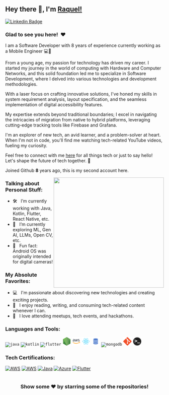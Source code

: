 ## Hey there 👋, I'm [Raquel!](https://github.com/RaquelMariah?tab=repositories)

[![Linkedin Badge](https://img.shields.io/badge/-LinkedIn-0e76a8?style=flat-square&logo=Linkedin&logoColor=white)](https://www.linkedin.com/in/immaryrachel/)

### Glad to see you here! &nbsp;❤️

I am a Software Developer with 8 years of experience currently working as a Mobile Engineer 💻📱

From a young age, my passion for technology has driven my career. I started my journey in the world of computing with Hardware and Computer Networks, and this solid foundation led me to specialize in Software Development, where I delved into various technologies and development methodologies.

With a laser focus on crafting innovative solutions, I've honed my skills in system requirement analysis, layout specification, and the seamless implementation of digital accessibility features. 

My expertise extends beyond traditional boundaries; I excel in navigating the intricacies of migration from native to hybrid platforms, leveraging cutting-edge tracking tools like Firebase and Grafana.

I'm an explorer of new tech, an avid learner, and a problem-solver at heart. When I'm not in code, you'll find me watching tech-related YouTube videos, fueling my curiosity.

Feel free to connect with me [here](https://www.linkedin.com/in/immaryrachel/) for all things tech or just to say hello! Let's shape the future of tech together. 🌟

Joined Github **8** years ago, this is my second account here.


<img align="right" height="350" width="350" alt="" src="https://github.com/RamariaDeveloper/ImagePickerJava/assets/142702495/285029ba-55c1-44ec-aee4-c191e8c84124" />

### Talking about Personal Stuff:

- 🛠 &nbsp; I’m currently working with Java, Kotlin, Flutter, React Native, etc.
- 🚀 &nbsp; I’m currently exploring ML, Gen AI, LLMs, Open CV, etc.
- 👾 &nbsp; Fun fact: Android OS was originally intended for digital cameras!

### My Absolute Favorites:

- 💻 &nbsp; I'm passionate about discovering new technologies and creating exciting projects.
- 📰 &nbsp;  I enjoy reading, writing, and consuming tech-related content whenever I can.
- 🍕 &nbsp;  I love attending meetups, tech events, and hackathons.

### Languages and Tools:

<code><img height="27" width="25" src="https://github.com/RamariaDeveloper/ImagePickerJava/assets/142702495/dcbaf6e4-c450-491c-9fcc-fdb199333ce4" alt="java"></code>
<code><img height="27" src="https://github.com/RamariaDeveloper/ImagePickerJava/assets/142702495/c1af0060-30d7-4eb5-88ae-dc96f6f4f946" alt="kotlin"></code>
<code><img height="30" width="25" src="https://github.com/RamariaDeveloper/ImagePickerJava/assets/142702495/9947cac3-b072-4bc1-af7f-4d04207327da" alt="flutter"></code>
<code><img height="27" src="https://raw.githubusercontent.com/github/explore/80688e429a7d4ef2fca1e82350fe8e3517d3494d/topics/nodejs/nodejs.png" alt="nodejs"></code>
<code><img height="27" src="https://raw.githubusercontent.com/github/explore/80688e429a7d4ef2fca1e82350fe8e3517d3494d/topics/aws/aws.png" alt="aws"></code>
<code><img height="27" src="https://raw.githubusercontent.com/github/explore/80688e429a7d4ef2fca1e82350fe8e3517d3494d/topics/react/react.png" alt="react"></code>
<code><img height="27" src="https://raw.githubusercontent.com/github/explore/80688e429a7d4ef2fca1e82350fe8e3517d3494d/topics/sql/sql.png" alt="sql"></code>
<code><img height="27" src="https://encrypted-tbn0.gstatic.com/images?q=tbn%3AANd9GcSTTzPAw-55ssm1Im594xYZ9eRQu2JylrkYLg&usqp=CAU" alt="mongodb"></code>
<code><img height="27" src="https://raw.githubusercontent.com/devicons/devicon/master/icons/git/git-original.svg" alt="git"></code>
<code><img height="27" src="https://raw.githubusercontent.com/github/explore/80688e429a7d4ef2fca1e82350fe8e3517d3494d/topics/terminal/terminal.png" alt="terminal"></code>


### Tech Certifications:
<a href="https://aws.amazon.com/pt/training/aws-cloud-institute/?nc2=sb_aci" target="_blank"><img src="https://github.com/RamariaDeveloper/ImagePickerJava/assets/142702495/8d09014c-69e9-466a-9914-47763398c40e" alt="AWS" height="100" width="100"></a>
<a href="https://www.netacad.com/courses/os-it/ndg-linux-essentials" target="_blank"><img src="https://github.com/RamariaDeveloper/ImagePickerJava/assets/142702495/9cfa43e6-fc8d-4d69-93d8-2a040f937ee7" alt="AWS" height="100" width="100"></a>
<a href="https://docs.oracle.com/middleware/12211/wcs/java-ref/COM/FutureTense/Interfaces/ICS.html" target="_blank"><img src="https://github.com/RamariaDeveloper/ImagePickerJava/assets/142702495/23a80b4c-7750-46e3-b33c-30d8a6fc2338" alt="Java" height="100" width="100"></a>
<a href="https://learn.microsoft.com/en-us/credentials/certifications/azure-fundamentals/?practice-assessment-type=certification" target="_blank"><img src="https://github.com/RamariaDeveloper/ImagePickerJava/assets/142702495/5f319a7d-f333-4474-a8ca-8a70775fc8f5" alt="Azure" height="100" width="100"></a>
<a href="https://web.dio.me/track/formacao-flutter-specialist" target="_blank"><img src="https://github.com/RamariaDeveloper/AndroidTvApplication/assets/142702495/0053738f-5e54-4fe5-bf24-ae07c4d3b933" alt="Flutter" height="100" width="100"></a>


#

<div align="center">

### Show some ❤️ by starring some of the repositories!

</div>
